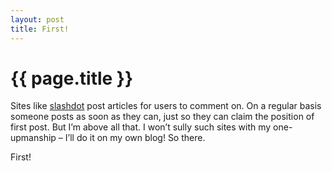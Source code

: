 ```yaml
---
layout: post
title: First!
---
```

# {{ page.title }}
<p>Sites like <a href="http://slashdot.org" title="slashdot" target="_blank">slashdot</a> post articles for users to comment on.  On a regular basis someone posts as soon as they can, just so they can claim the position of first post.  But I’m above all that.  I won’t sully such sites with my one-upmanship – I’ll do it on my own blog!  So there.</p>
<p>First!</p>
